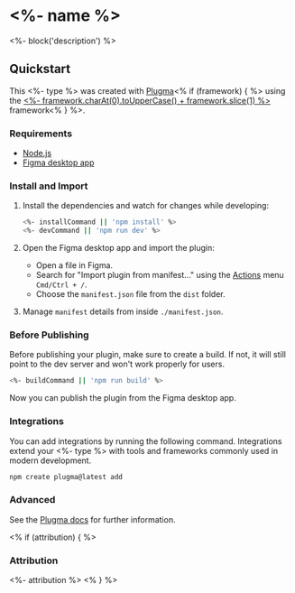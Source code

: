 # <%- name %>

<%- block('description') %>

## Quickstart

This <%- type %> was created with [Plugma](https://github.com/gavinmcfarland/plugma)<% if (framework) { %> using the [<%- framework.charAt(0).toUpperCase() + framework.slice(1) %>](https://svelte.dev/) framework<% } %>.

### Requirements

- [Node.js](https://nodejs.org/en)
- [Figma desktop app](https://www.figma.com/downloads/)

### Install and Import

1. Install the dependencies and watch for changes while developing:

    ```bash
    <%- installCommand || 'npm install' %>
    <%- devCommand || 'npm run dev' %>
    ```

2. Open the Figma desktop app and import the plugin:

    - Open a file in Figma.
    - Search for "Import plugin from manifest..." using the [Actions](https://help.figma.com/hc/en-us/articles/360040328653-Use-shortcuts-and-quick-actions#Use_quick_actions) menu `Cmd/Ctrl + /`.
    - Choose the `manifest.json` file from the `dist` folder.

3. Manage `manifest` details from inside `./manifest.json`.

### Before Publishing

Before publishing your plugin, make sure to create a build. If not, it will still point to the dev server and won't work properly for users.

```bash
<%- buildCommand || 'npm run build' %>
```

Now you can publish the plugin from the Figma desktop app.

### Integrations

You can add integrations by running the following command. Integrations extend your <%- type %> with tools and frameworks commonly used in modern development.

```bash
npm create plugma@latest add
```

### Advanced

See the [Plugma docs](https://plugma.dev/docs) for further information.

<% if (attribution) { %>

### Attribution

<%- attribution %>
<% } %>
